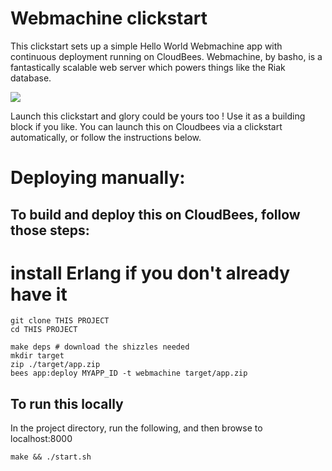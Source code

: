 #  Webmachine clickstart

This clickstart sets up a simple Hello World Webmachine app with continuous deployment
running on CloudBees.
Webmachine, by basho, is a fantastically scalable web server which powers things like the Riak database.

<a href="https://grandcentral.cloudbees.com/?CB_clickstart=https://raw.github.com/michaelneale/webmachine-clickstart/master/clickstart.json"><img src="https://d3ko533tu1ozfq.cloudfront.net/clickstart/deployInstantly.png"/></a>

Launch this clickstart and glory could be yours too ! Use it as a building block if you like.
You can launch this on Cloudbees via a clickstart automatically, or follow the instructions below. 

# Deploying manually: 


## To build and deploy this on CloudBees, follow those steps:

# install Erlang if you don't already have it

    git clone THIS PROJECT
    cd THIS PROJECT

    make deps # download the shizzles needed 
    mkdir target
    zip ./target/app.zip
    bees app:deploy MYAPP_ID -t webmachine target/app.zip 


## To run this locally

In the project directory, run the following, and then browse to localhost:8000

    make && ./start.sh